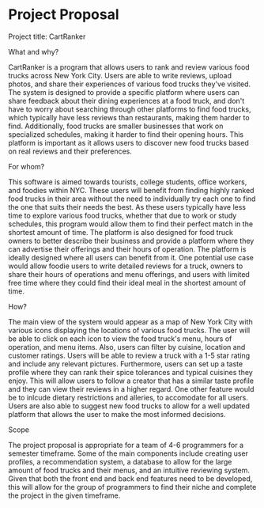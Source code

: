 # Project Proposal

Project title:
CartRanker

What and why?

CartRanker is a program that allows users to rank and review various food trucks across New York City. Users are able to write reviews, upload photos, and share their experiences of various food trucks they've visited. The system is designed to provide a specific platform where users can share feedback about their dining experiences at a food truck, and don't have to worry about searching through other platforms to find food trucks, which typically have less reviews than restaurants, making them harder to find. Additionally, food trucks are smaller businesses that work on specialized schedules, making it harder to find their opening hours. This platform is important as it allows users to discover new food trucks based on real reviews and their preferences.  

For whom?

This software is aimed towards tourists, college students, office workers, and foodies within NYC. These users will benefit from finding highly ranked food trucks in their area without the need to individually try each one to find the one that suits their needs the best. As these users typically have less time to explore various food trucks, whether that due to work or study schedules, this program would allow them to find their perfect match in the shortest amount of time. The platform is also designed for food truck owners to better describe their business and provide a platform where they can advertise their offerings and their hours of operation. The platform is ideally designed where all users can benefit from it. One potential use case would allow foodie users to write detailed reviews for a truck, owners to share their hours of operations and menu offerings, and users with limited free time where they could find their ideal meal in the shortest amount of time. 


How?

The main view of the system would appear as a map of New York City with various icons displaying the locations of various food trucks. The user will be able to click on each icon to view the food truck's menu, hours of operation, and menu items. Also, users can filter by cuisine, location and customer ratings. Users will be able to review a truck with a 1-5 star rating and include any relevant pictures. Furthermore, users can set up a taste profile where they can rank their spice tolerances and typical cuisines they enjoy. This will allow users to follow a creator that has a similar taste profile and they can view their reviews in a higher regard. One other feature would be to inlcude dietary restrictions and alleries, to accomodate for all users. Users are also able to suggest new food trucks to allow for a well updated platform that allows the user to make the most informed decisions. 

Scope

The project proposal is appropriate for a team of 4-6 programmers for a semester timeframe. Some of the main components include creating user profiles, a recommendation system, a database to allow for the large amount of food trucks and their menus, and an intuitive reviewing system. Given that both the front end and back end features need to be developed, this will allow for the group of programmers to find their niche and complete the project in the given timeframe.  
